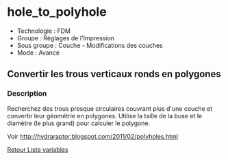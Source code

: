 # hole_to_polyhole

* Technologie : FDM
* Groupe : Réglages de l'Impression
* Sous groupe : Couche - Modifications des couches
* Mode : Avancé

## Convertir les trous verticaux ronds  en polygones

### Description

Recherchez des trous presque circulaires couvrant plus d'une couche et convertir leur géométrie en polygones.
Utilise la taille de la buse et le diamètre (le plus grand) pour calculer le polygone.

Voir http://hydraraptor.blogspot.com/2011/02/polyholes.html

[Retour Liste variables](variable_list.md)